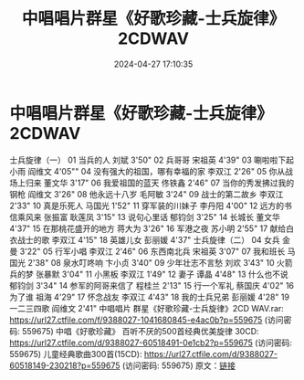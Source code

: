 ﻿---
title: 中唱唱片群星《好歌珍藏-士兵旋律》2CDWAV
date: 2024-04-27 17:10:35
categories: WAV车载音乐、镜像
tags: 华语中文
---
# 中唱唱片群星《好歌珍藏-士兵旋律》2CDWAV

士兵旋律（一）
01 当兵的人 刘斌 3'50"
02 兵哥哥 宋祖英 4'39"
03 唰啦啦下起小雨 阎维文 4'05""
04 没有强大的祖国，哪有幸福的家 李双江 2'26"
05 你从战场上归来 董文华 3'17"
06 我爱祖国的蓝天 佟铁鑫 2'46"
07 当你的秀发拂过我的钢枪 阎维文 3'26"
08 他永远十八岁 毛阿敏 3'24"
09 战士的第二故乡 李双江 2'33"
10 真是乐死人 马国光 1'52"
11 穿军装的川妹子 李丹阳 4'00"
12 远方的书信乘风来 张振富 耿莲凤 3'15"
13 说句心里话 郁钧剑 3'25"
14 长城长 董文华 4'37"
15 在那桃花盛开的地方 蒋大为 3'26"
16 军港之夜 苏小明 2'55"
17 献给白衣战士的歌 李双江 4'15"
18 英雄儿女 彭丽媛 4'37"
士兵旋律（二）
04 女兵 金曼 3'22"
05 行军小唱 李双江 2'46"
06 东西南北兵 宋祖英 3'07"
07 我和班长 马国光 2'38"
08 泉水叮咚响 卞小贞 3'40"
09 少年壮志不言愁 刘欢 3'43"
10 火箭兵的梦 张暴默 3'04"
11 小黑板 李双江 1'49"
12 妻子 谭晶 4'48"
13 什么也不说 郁钧剑 3'34"
14 参军的阿哥来信了 程桂兰 2'13"
15 行一个军礼 蔡国庆 4'02"
16 为了谁 祖海 4'29"
17 怀念战友 李双江 4'43"
18 我的士兵兄弟 彭丽媛 4'28"
19 一二三四歌 阎维文 2'41"
中唱唱片 群星《好歌珍藏-士兵旋律》2CD WAV.rar: https://url27.ctfile.com/f/9388027-1041680845-e4ac0b?p=559675
(访问密码: 559675)
中唱《好歌珍藏》 百听不厌的500首经典优美旋律 30CD: https://url27.ctfile.com/d/9388027-60518491-0e1cb2?p=559675
(访问密码: 559675)
儿童经典歌曲300首(15CD): https://url27.ctfile.com/d/9388027-60518149-230218?p=559675
(访问密码: 559675)
原文：[链接](https://blog.sina.com.cn/s/blog_1647c7e76010315d4.html)